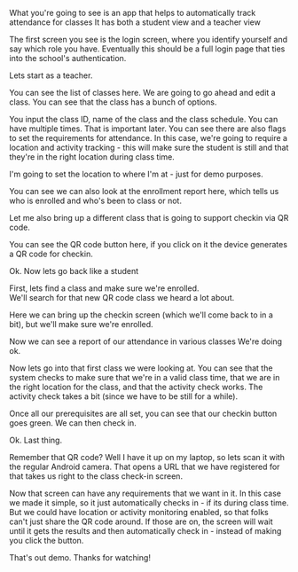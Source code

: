 
What you're going to see is an app that helps to automatically track attendance for classes
It has both a student view and a teacher view

The first screen you see is the login screen, where you identify yourself and say which role you have.  Eventually this should be a full login page that ties into the school's authentication.

Lets start as a teacher.

You can see the list of classes here.  We are going to go ahead and edit a class.  You can see that the class has a bunch of options.

You input the class ID, name of the class and the class schedule.  You can have multiple times.  That is important later.
You can see there are also flags to set the requirements for attendance.
In this case, we're going to require a location and activity tracking - this will make sure the student is still and that they're in the right location during class time.

I'm going to set the location to where I'm at - just for demo purposes.

You can see we can also look at the enrollment report here, which tells us who is enrolled and who's been to class or not.

Let me also bring up a different class that is going to support checkin via QR code.

You can see the QR code button here, if you click on it the device generates a QR code for checkin.

Ok.  Now lets go back like a student

First, lets find a class and make sure we're enrolled.  
We'll search for that new QR code class we heard a lot about.

Here we can bring up the checkin screen (which we'll come back to in a bit), but we'll make sure we're enrolled.

Now we can see a report of our attendance in various classes  We're doing ok.

Now lets go into that first class we were looking at.  You can see that the system checks to make sure that we're in a valid class time, that we are in the right location for the class, and that the activity check works.  The activity check takes a bit (since we have to be still for a while).

Once all our prerequisites are all set, you can see that our checkin button goes green.  We can then check in.

Ok.  Last thing.

Remember that QR code?  Well I have it up on my laptop, so lets scan it with the regular Android camera.  That opens a URL that we have registered for that takes us right to the class check-in screen.

Now that screen can have any requirements that we want in it.  In this case we made it simple, so it just automatically checks in - if its during class time.
But we could have location or activity monitoring enabled, so that folks can't just share the QR code around.  If those are on, the screen will wait until it gets the results and then automatically check in - instead of making you click the button.

That's out demo.  Thanks for watching!
